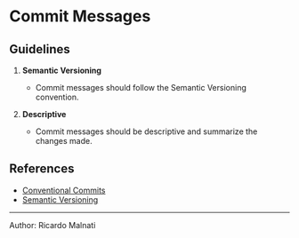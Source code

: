 # Commit Messages

## Guidelines

1. **Semantic Versioning**
    - Commit messages should follow the Semantic Versioning convention.

2. **Descriptive**
    - Commit messages should be descriptive and summarize the changes made.

## References
- [Conventional Commits](https://www.conventionalcommits.org/)
- [Semantic Versioning](https://semver.org/)

---

  Author: Ricardo Malnati